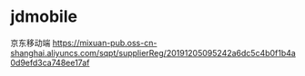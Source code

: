 # jdmobile
京东移动端
https://mixuan-pub.oss-cn-shanghai.aliyuncs.com/sqpt/supplierReg/20191205095242a6dc5c4b0f1b4a0d9efd3ca748ee17af
